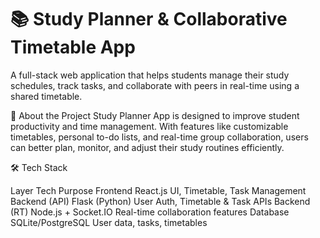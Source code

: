 # ﻿📚 Study Planner & Collaborative Timetable App
A full-stack web application that helps students manage their study schedules, track tasks, and collaborate with peers in real-time using a shared timetable.

🧠 About the Project
Study Planner App is designed to improve student productivity and time management. With features like customizable timetables, personal to-do lists, and real-time group collaboration, users can better plan, monitor, and adjust their study routines efficiently.

🛠️ Tech Stack

Layer	Tech	Purpose
Frontend	React.js	UI, Timetable, Task Management
Backend (API)	Flask (Python)	User Auth, Timetable & Task APIs
Backend (RT)	Node.js + Socket.IO	Real-time collaboration features
Database	SQLite/PostgreSQL	User data, tasks, timetables
